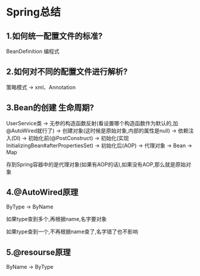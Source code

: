 # Spring总结

## 1.如何统一配置文件的标准?

BeanDefinition 编程式

## 2.如何对不同的配置文件进行解析?

策略模式 -> xml、Annotation

## 3.Bean的创建 生命周期?

UserService类 -> 无参的构造函数反射(看设置哪个构造函数作为默认的,加@AutoWired就行了) -> 创建对象(这时候是原始对象,内部的属性是null) -> 依赖注入(DI) -> 初始化前(@PostConstruct) -> 初始化(实现InitializingBean#afterPropertiesSet) -> 初始化后(AOP) -> 代理对象 -> Bean -> Map

存到Spring容器中的是代理对象(如果有AOP的话),如果没有AOP,那么就是原始对象

## 4.@AutoWired原理

ByType -> ByName

如果type查到多个,再根据name,名字要对象

如果type查到一个,不再根据name查了,名字错了也不影响

## 5.@resourse原理

ByName -> ByType


